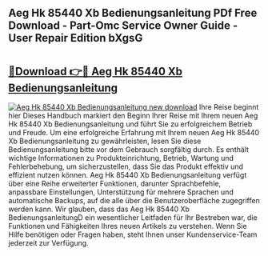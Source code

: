 ## Aeg Hk 85440 Xb Bedienungsanleitung PDf Free Download - Part-Omc Service Owner Guide - User Repair Edition bXgsG

# <h2><a href="http://df4p0kb.blite.top/?on=Aeg+Hk+85440+Xb+Bedienungsanleitung">🔗Download 👉🔴 Aeg Hk 85440 Xb Bedienungsanleitung</a></h2>

[![Aeg Hk 85440 Xb Bedienungsanleitung new download](https://i.imgur.com/lujVjoI.png)](http://df4p0kb.blite.top/?on=Aeg+Hk+85440+Xb+Bedienungsanleitung)
Ihre Reise beginnt hier Dieses Handbuch markiert den Beginn Ihrer Reise mit Ihrem neuen Aeg Hk 85440 Xb Bedienungsanleitung und führt Sie zu erfolgreichem Betrieb und Freude. Um eine erfolgreiche Erfahrung mit Ihrem neuen Aeg Hk 85440 Xb Bedienungsanleitung zu gewährleisten, lesen Sie diese Bedienungsanleitung bitte vor dem Gebrauch sorgfältig durch. Es enthält wichtige Informationen zu Produkteinrichtung, Betrieb, Wartung und Fehlerbehebung, um sicherzustellen, dass Sie das Produkt effektiv und effizient nutzen können. Aeg Hk 85440 Xb Bedienungsanleitung verfügt über eine Reihe erweiterter Funktionen, darunter Sprachbefehle, anpassbare Einstellungen, Unterstützung für mehrere Sprachen und automatische Backups, auf die alle über die Benutzeroberfläche zugegriffen werden kann. Wir glauben, dass das Aeg Hk 85440 Xb BedienungsanleitungD ein wesentlicher Leitfaden für Ihr Bestreben war, die Funktionen und Fähigkeiten Ihres neuen Artikels zu verstehen. Wenn Sie Hilfe benötigen oder Fragen haben, steht Ihnen unser Kundenservice-Team jederzeit zur Verfügung.
